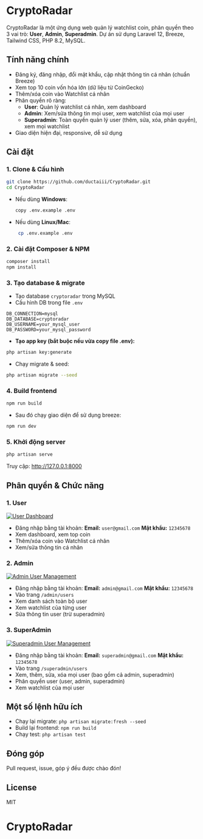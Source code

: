# CryptoRadar

CryptoRadar là một ứng dụng web quản lý watchlist coin, phân quyền theo 3 vai trò: **User**, **Admin**, **Superadmin**. Dự án sử dụng Laravel 12, Breeze, Tailwind CSS, PHP 8.2, MySQL.

## Tính năng chính

- Đăng ký, đăng nhập, đổi mật khẩu, cập nhật thông tin cá nhân (chuẩn Breeze)
- Xem top 10 coin vốn hóa lớn (dữ liệu từ CoinGecko)
- Thêm/xóa coin vào Watchlist cá nhân
- Phân quyền rõ ràng:
	- **User**: Quản lý watchlist cá nhân, xem dashboard
	- **Admin**: Xem/sửa thông tin mọi user, xem watchlist của mọi user
	- **Superadmin**: Toàn quyền quản lý user (thêm, sửa, xóa, phân quyền), xem mọi watchlist
- Giao diện hiện đại, responsive, dễ sử dụng

## Cài đặt

### 1. Clone & Cấu hình

```sh
git clone https://github.com/ductaiii/CryptoRadar.git
cd CryptoRadar
```
- Nếu dùng **Windows**:
    ```sh
    copy .env.example .env
    ```
- Nếu dùng **Linux/Mac**:
   ```sh
    cp .env.example .env
    ```

### 2. Cài đặt Composer & NPM
```sh
composer install
npm install
```

### 3. Tạo database & migrate
- Tạo database `cryptoradar` trong MySQL
- Cấu hình DB trong file `.env`

```env
DB_CONNECTION=mysql
DB_DATABASE=cryptoradar
DB_USERNAME=your_mysql_user
DB_PASSWORD=your_mysql_password
```

- **Tạo app key (bắt buộc nếu vừa copy file .env):**
```sh
php artisan key:generate
```

- Chạy migrate & seed:
```sh
php artisan migrate --seed
```

### 4. Build frontend
```sh
npm run build
```
- Sau đó chạy giao diện để sử dụng breeze:
```sh
npm run dev
```

### 5. Khởi động server
```sh
php artisan serve
```

Truy cập: http://127.0.0.1:8000

## Phân quyền & Chức năng


### 1. User
[![User Dashboard](https://i.postimg.cc/fTxP2LFy/user.png)](https://postimg.cc/JGzKt1RC)
- Đăng nhập bằng tài khoản:
  **Email:** `user@gmail.com`
  **Mật khẩu:** `12345678`
- Xem dashboard, xem top coin
- Thêm/xóa coin vào Watchlist cá nhân
- Xem/sửa thông tin cá nhân


### 2. Admin
[![Admin User Management](https://i.postimg.cc/vmcFNyfj/admin.png)](https://postimg.cc/d7PxhzWm)
- Đăng nhập bằng tài khoản:
  **Email:** `admin@gmail.com`
  **Mật khẩu:** `12345678`
- Vào trang `/admin/users`
- Xem danh sách toàn bộ user
- Xem watchlist của từng user
- Sửa thông tin user (trừ superadmin)


### 3. SuperAdmin
[![Superadmin User Management](https://i.postimg.cc/vZKSDV6d/superadmin.png)](https://postimg.cc/K1n5H4N9)
- Đăng nhập bằng tài khoản:
  **Email:** `superadmin@gmail.com`
  **Mật khẩu:** `12345678`
- Vào trang `/superadmin/users`
- Xem, thêm, sửa, xóa mọi user (bao gồm cả admin, superadmin)
- Phân quyền user (user, admin, superadmin)
- Xem watchlist của mọi user

## Một số lệnh hữu ích
- Chạy lại migrate: `php artisan migrate:fresh --seed`
- Build lại frontend: `npm run build`
- Chạy test: `php artisan test`

## Đóng góp
Pull request, issue, góp ý đều được chào đón!

## License
MIT
# CryptoRadar
